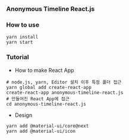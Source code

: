 ### Anonymous Timeline React.js

### How to use
```
yarn install
yarn start
```
### Tutorial
* How to make React App
```
# node.js, yarn, Editor 설치 이후 특정 폴더 접근
yarn global add create-react-app
create-react-app anonymous-timeline-react.js
# 만들어진 React App에 접근
cd anonymous-timeline-react.js
```
* Design
```
yarn add @material-ui/core@next
yarn add @material-ui/icon
```